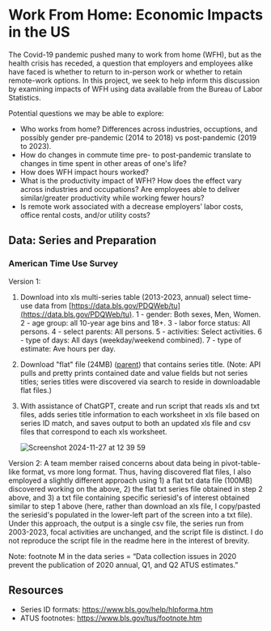# Work From Home: Economic Impacts in the US

The Covid-19 pandemic pushed many to work from home (WFH), but as the health crisis has receded, a question that employers and employees alike have faced is whether to return to in-person work or whether to retain remote-work options. In this project, we seek to help inform this discussion by examining impacts of WFH using data available from the Bureau of Labor Statistics.

Potential questions we may be able to explore:
* Who works from home? Differences across industries, occuptions, and possibly gender pre-pandemic (2014 to 2018) vs post-pandemic (2019 to 2023). 
* How do changes in commute time pre- to post-pandemic translate to changes in time spent in other areas of one's life?
* How does WFH impact hours worked? 
* What is the productivity impact of WFH? How does the effect vary across industries and occupations? Are employees able to deliver similar/greater productivity while working fewer hours?
* Is remote work associated with a decrease employers’ labor costs, office rental costs, and/or utility costs? 

## Data: Series and Preparation

### American Time Use Survey 

Version 1:
1. Download into xls multi-series table (2013-2023, annual) select time-use data from [https://data.bls.gov/PDQWeb/tu](https://data.bls.gov/PDQWeb/tu).
    1 -	gender:	Both sexes, Men, Women. 2 -	age group: all 10-year age bins and 18+. 3 - labor force status: All persons. 4 - select parents: All persons. 5 - activities: Select activities. 6 -	type of days: All days (weekday/weekend combined). 7 - type of estimate: Ave hours per day.
2. Download "flat" file (24MB) ([parent](https://download.bls.gov/pub/time.series/tu/)) that contains series title. (Note: API pulls and pretty prints contained date and value fields but not series titles; series titles were discovered via search to reside in downloadable flat files.)
3. With assistance of ChatGPT, create and run script that reads xls and txt files, adds series title information to each worksheet in xls file based on series ID match, and saves output to both an updated xls file and csv files that correspond to each xls worksheet. 
 
   ![Screenshot 2024-11-27 at 12 39 59](https://github.com/user-attachments/assets/2cc4b9b4-3cbc-48cd-af8d-0839dcde26f8)

Version 2:
A team member raised concerns about data being in pivot-table-like format, vs more long format. Thus, having discovered flat files, I also employed a slightly different approach using 1) a flat txt data file (100MB) discovered working on the above, 2) the flat txt series file obtained in step 2 above, and 3) a txt file containing specific seriesid's of interest obtained similar to step 1 above (here, rather than download an xls file, I copy/pasted the seriesid's populated in the lower-left part of the screen into a txt file). Under this approach, the output is a single csv file, the series run from 2003-2023, focal activities are unchanged, and the script file is distinct. I do not reproduce the script file in the readme here in the interest of brevity. 

Note: footnote M in the data series = “Data collection issues in 2020 prevent the publication of 2020 annual, Q1, and Q2 ATUS estimates.”
   
## Resources
* Series ID formats: https://www.bls.gov/help/hlpforma.htm
* ATUS footnotes: https://www.bls.gov/tus/footnote.htm
